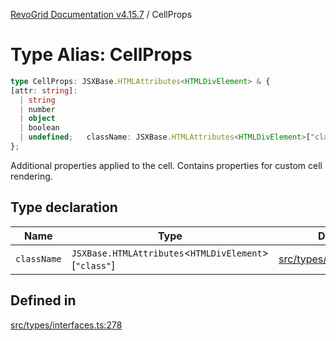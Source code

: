 [RevoGrid Documentation v4.15.7](README.md) / CellProps

# Type Alias: CellProps

```ts
type CellProps: JSXBase.HTMLAttributes<HTMLDivElement> & {
[attr: string]: 
  | string
  | number
  | object
  | boolean
  | undefined;   className: JSXBase.HTMLAttributes<HTMLDivElement>["class"];
};
```

Additional properties applied to the cell.
Contains properties for custom cell rendering.

## Type declaration

| Name | Type | Defined in |
| ------ | ------ | ------ |
| `className` | `JSXBase.HTMLAttributes`\<`HTMLDivElement`\>\[`"class"`\] | [src/types/interfaces.ts:279](https://github.com/revolist/revogrid/blob/4b66617ba213e84ecc08d523780ce49415de163a/src/types/interfaces.ts#L279) |

## Defined in

[src/types/interfaces.ts:278](https://github.com/revolist/revogrid/blob/4b66617ba213e84ecc08d523780ce49415de163a/src/types/interfaces.ts#L278)
